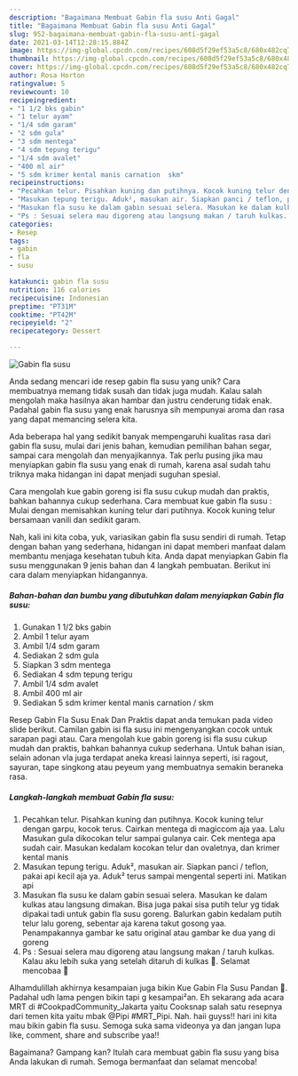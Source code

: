 ```yaml
---
description: "Bagaimana Membuat Gabin fla susu Anti Gagal"
title: "Bagaimana Membuat Gabin fla susu Anti Gagal"
slug: 952-bagaimana-membuat-gabin-fla-susu-anti-gagal
date: 2021-03-14T12:28:15.884Z
image: https://img-global.cpcdn.com/recipes/608d5f29ef53a5c8/680x482cq70/gabin-fla-susu-foto-resep-utama.jpg
thumbnail: https://img-global.cpcdn.com/recipes/608d5f29ef53a5c8/680x482cq70/gabin-fla-susu-foto-resep-utama.jpg
cover: https://img-global.cpcdn.com/recipes/608d5f29ef53a5c8/680x482cq70/gabin-fla-susu-foto-resep-utama.jpg
author: Rosa Horton
ratingvalue: 5
reviewcount: 10
recipeingredient:
- "1 1/2 bks gabin"
- "1 telur ayam"
- "1/4 sdm garam"
- "2 sdm gula"
- "3 sdm mentega"
- "4 sdm tepung terigu"
- "1/4 sdm avalet"
- "400 ml air"
- "5 sdm krimer kental manis carnation  skm"
recipeinstructions:
- "Pecahkan telur. Pisahkan kuning dan putihnya. Kocok kuning telur dengan garpu, kocok terus. Cairkan mentega di magiccom aja yaa. Lalu Masukan gula dikocokan telur sampai gulanya cair. Cek mentega apa sudah cair. Masukan kedalam kocokan telur dan ovaletnya, dan krimer kental manis"
- "Masukan tepung terigu. Aduk², masukan air. Siapkan panci / teflon, pakai api kecil aja ya. Aduk² terus sampai mengental seperti ini. Matikan api"
- "Masukan fla susu ke dalam gabin sesuai selera. Masukan ke dalam kulkas atau langsung dimakan. Bisa juga pakai sisa putih telur yg tidak dipakai tadi untuk gabin fla susu goreng. Balurkan gabin kedalam putih telur lalu goreng, sebentar aja karena takut gosong yaa. Penampakannya gambar ke satu original atau gambar ke dua yang di goreng"
- "Ps : Sesuai selera mau digoreng atau langsung makan / taruh kulkas. Kalau aku lebih suka yang setelah ditaruh di kulkas 🤤. Selamat mencobaa 💙"
categories:
- Resep
tags:
- gabin
- fla
- susu

katakunci: gabin fla susu 
nutrition: 116 calories
recipecuisine: Indonesian
preptime: "PT31M"
cooktime: "PT42M"
recipeyield: "2"
recipecategory: Dessert

---
```



![Gabin fla susu](https://img-global.cpcdn.com/recipes/608d5f29ef53a5c8/680x482cq70/gabin-fla-susu-foto-resep-utama.jpg)

Anda sedang mencari ide resep gabin fla susu yang unik? Cara membuatnya memang tidak susah dan tidak juga mudah. Kalau salah mengolah maka hasilnya akan hambar dan justru cenderung tidak enak. Padahal gabin fla susu yang enak harusnya sih mempunyai aroma dan rasa yang dapat memancing selera kita.

Ada beberapa hal yang sedikit banyak mempengaruhi kualitas rasa dari gabin fla susu, mulai dari jenis bahan, kemudian pemilihan bahan segar, sampai cara mengolah dan menyajikannya. Tak perlu pusing jika mau menyiapkan gabin fla susu yang enak di rumah, karena asal sudah tahu triknya maka hidangan ini dapat menjadi suguhan spesial.

Cara mengolah kue gabin goreng isi fla susu cukup mudah dan praktis, bahkan bahannya cukup sederhana. Cara membuat kue gabin fla susu : Mulai dengan memisahkan kuning telur dari putihnya. Kocok kuning telur bersamaan vanili dan sedikit garam.


Nah, kali ini kita coba, yuk, variasikan gabin fla susu sendiri di rumah. Tetap dengan bahan yang sederhana, hidangan ini dapat memberi manfaat dalam membantu menjaga kesehatan tubuh kita. Anda dapat menyiapkan Gabin fla susu menggunakan 9 jenis bahan dan 4 langkah pembuatan. Berikut ini cara dalam menyiapkan hidangannya.

<!--inarticleads1-->

##### Bahan-bahan dan bumbu yang dibutuhkan dalam menyiapkan Gabin fla susu:

1. Gunakan 1 1/2 bks gabin
1. Ambil 1 telur ayam
1. Ambil 1/4 sdm garam
1. Sediakan 2 sdm gula
1. Siapkan 3 sdm mentega
1. Sediakan 4 sdm tepung terigu
1. Ambil 1/4 sdm avalet
1. Ambil 400 ml air
1. Sediakan 5 sdm krimer kental manis carnation / skm


Resep Gabin Fla Susu Enak Dan Praktis dapat anda temukan pada video slide berikut. Camilan gabin isi fla susu ini mengenyangkan cocok untuk sarapan pagi atau. Cara mengolah kue gabin goreng isi fla susu cukup mudah dan praktis, bahkan bahannya cukup sederhana. Untuk bahan isian, selain adonan vla juga terdapat aneka kreasi lainnya seperti, isi ragout, sayuran, tape singkong atau peyeum yang membuatnya semakin beraneka rasa. 

<!--inarticleads2-->

##### Langkah-langkah membuat Gabin fla susu:

1. Pecahkan telur. Pisahkan kuning dan putihnya. Kocok kuning telur dengan garpu, kocok terus. Cairkan mentega di magiccom aja yaa. Lalu Masukan gula dikocokan telur sampai gulanya cair. Cek mentega apa sudah cair. Masukan kedalam kocokan telur dan ovaletnya, dan krimer kental manis
1. Masukan tepung terigu. Aduk², masukan air. Siapkan panci / teflon, pakai api kecil aja ya. Aduk² terus sampai mengental seperti ini. Matikan api
1. Masukan fla susu ke dalam gabin sesuai selera. Masukan ke dalam kulkas atau langsung dimakan. Bisa juga pakai sisa putih telur yg tidak dipakai tadi untuk gabin fla susu goreng. Balurkan gabin kedalam putih telur lalu goreng, sebentar aja karena takut gosong yaa. Penampakannya gambar ke satu original atau gambar ke dua yang di goreng
1. Ps : Sesuai selera mau digoreng atau langsung makan / taruh kulkas. Kalau aku lebih suka yang setelah ditaruh di kulkas 🤤. Selamat mencobaa 💙


Alhamdulillah akhirnya kesampaian juga bikin Kue Gabin Fla Susu Pandan 🤗. Padahal udh lama pengen bikin tapi g kesampai²an. Eh sekarang ada acara MRT di #CookpadCommunity_Jakarta yaitu Cooksnap salah satu resepnya dari temen kita yaitu mbak @Pipi #MRT_Pipi. Nah. haii guyss!! hari ini kita mau bikin gabin fla susu. Semoga suka sama videonya ya dan jangan lupa like, comment, share and subscribe yaa!! 

Bagaimana? Gampang kan? Itulah cara membuat gabin fla susu yang bisa Anda lakukan di rumah. Semoga bermanfaat dan selamat mencoba!
